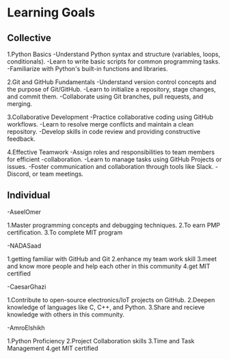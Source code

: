 # Learning Goals

## Collective

1.Python Basics
-Understand Python syntax and structure (variables, loops, conditionals).
-Learn to write basic scripts for common programming tasks.
-Familiarize with Python's built-in functions and libraries.

2.Git and GitHub Fundamentals
-Understand version control concepts and the purpose of Git/GitHub.
-Learn to initialize a repository, stage changes, and commit them.
-Collaborate using Git branches, pull requests, and merging.

3.Collaborative Development
-Practice collaborative coding using GitHub workflows.
-Learn to resolve merge conflicts and maintain a clean repository.
-Develop skills in code review and providing constructive feedback.

4.Effective Teamwork
-Assign roles and responsibilities to team members for efficient -collaboration.
-Learn to manage tasks using GitHub Projects or issues.
-Foster communication and collaboration through tools like Slack.
-Discord, or team meetings.

## Individual

-AseelOmer

1.Master programming concepts and debugging techniques.
2.To earn PMP certification.
3.To complete MIT program

-NADASaad

1.getting familiar with GitHub and Git
2.enhance my team work skill
3.meet and know more people and help each other in this community
4.get MIT certified

-CaesarGhazi

1.Contribute to open-source electronics/IoT projects on GitHub.
2.Deepen knowledge of languages like C, C++, and Python.
3.Share and recieve knowledge with others in this community.

-AmroElshikh

1.Python Proficiency
2.Project Collaboration skills
3.Time and Task Management
4.get MIT certified
